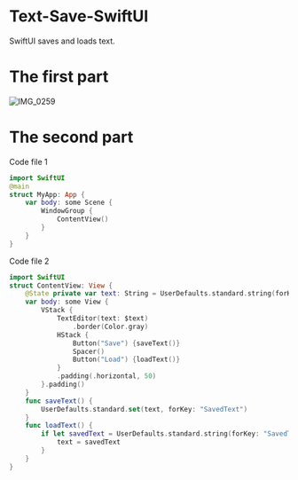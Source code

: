 # Text-Save-SwiftUI
SwiftUI saves and loads text.
# The first part
![IMG_0259](https://github.com/S-way520/Text-Save-SwiftUI/assets/95877651/d5f4f832-fe08-413d-9263-62109eca57ad)
# The second part
Code file 1
```swift
import SwiftUI
@main
struct MyApp: App {
    var body: some Scene {
        WindowGroup {
            ContentView()
        }
    }
}
```
Code file 2
```swift
import SwiftUI
struct ContentView: View {
    @State private var text: String = UserDefaults.standard.string(forKey: "SavedText") ?? ""
    var body: some View {
        VStack {
            TextEditor(text: $text)
                .border(Color.gray)
            HStack {
                Button("Save") {saveText()}
                Spacer()
                Button("Load") {loadText()}
            }
            .padding(.horizontal, 50)
        }.padding()
    }
    func saveText() {
        UserDefaults.standard.set(text, forKey: "SavedText")
    }
    func loadText() {
        if let savedText = UserDefaults.standard.string(forKey: "SavedText") {
            text = savedText
        }
    }
}
```
